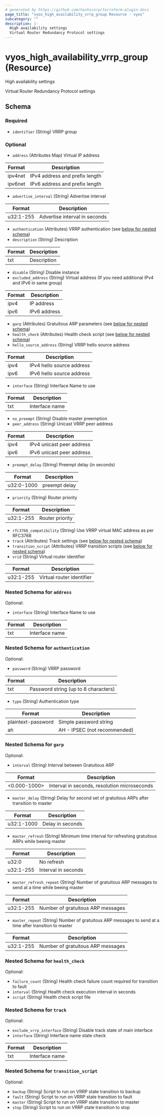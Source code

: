 ```yaml
---
# generated by https://github.com/hashicorp/terraform-plugin-docs
page_title: "vyos_high_availability_vrrp_group Resource - vyos"
subcategory: ""
description: |-
  High availability settings
  Virtual Router Redundancy Protocol settings
---
```


# vyos_high_availability_vrrp_group (Resource)

High availability settings

Virtual Router Redundancy Protocol settings



<!-- schema generated by tfplugindocs -->
## Schema

### Required

- `identifier` (String) VRRP group

### Optional

- `address` (Attributes Map) Virtual IP address

|  Format  |  Description  |
|----------|---------------|
|  ipv4net  |  IPv4 address and prefix length  |
|  ipv6net  |  IPv6 address and prefix length  | (see [below for nested schema](#nestedatt--address))
- `advertise_interval` (String) Advertise interval

|  Format  |  Description  |
|----------|---------------|
|  u32:1-255  |  Advertise interval in seconds  |
- `authentication` (Attributes) VRRP authentication (see [below for nested schema](#nestedatt--authentication))
- `description` (String) Description

|  Format  |  Description  |
|----------|---------------|
|  txt  |  Description  |
- `disable` (String) Disable instance
- `excluded_address` (String) Virtual address (If you need additional IPv4 and IPv6 in same group)

|  Format  |  Description  |
|----------|---------------|
|  ipv4  |  IP address  |
|  ipv6  |  IPv6 address  |
- `garp` (Attributes) Gratuitous ARP parameters (see [below for nested schema](#nestedatt--garp))
- `health_check` (Attributes) Health check script (see [below for nested schema](#nestedatt--health_check))
- `hello_source_address` (String) VRRP hello source address

|  Format  |  Description  |
|----------|---------------|
|  ipv4  |  IPv4 hello source address  |
|  ipv6  |  IPv6 hello source address  |
- `interface` (String) Interface Name to use

|  Format  |  Description  |
|----------|---------------|
|  txt  |  Interface name  |
- `no_preempt` (String) Disable master preemption
- `peer_address` (String) Unicast VRRP peer address

|  Format  |  Description  |
|----------|---------------|
|  ipv4  |  IPv4 unicast peer address  |
|  ipv6  |  IPv6 unicast peer address  |
- `preempt_delay` (String) Preempt delay (in seconds)

|  Format  |  Description  |
|----------|---------------|
|  u32:0-1000  |  preempt delay  |
- `priority` (String) Router priority

|  Format  |  Description  |
|----------|---------------|
|  u32:1-255  |  Router priority  |
- `rfc3768_compatibility` (String) Use VRRP virtual MAC address as per RFC3768
- `track` (Attributes) Track settings (see [below for nested schema](#nestedatt--track))
- `transition_script` (Attributes) VRRP transition scripts (see [below for nested schema](#nestedatt--transition_script))
- `vrid` (String) Virtual router identifier

|  Format  |  Description  |
|----------|---------------|
|  u32:1-255  |  Virtual router identifier  |

<a id="nestedatt--address"></a>
### Nested Schema for `address`

Optional:

- `interface` (String) Interface Name to use

|  Format  |  Description  |
|----------|---------------|
|  txt  |  Interface name  |


<a id="nestedatt--authentication"></a>
### Nested Schema for `authentication`

Optional:

- `password` (String) VRRP password

|  Format  |  Description  |
|----------|---------------|
|  txt  |  Password string (up to 8 characters)  |
- `type` (String) Authentication type

|  Format  |  Description  |
|----------|---------------|
|  plaintext-password  |  Simple password string  |
|  ah  |  AH - IPSEC (not recommended)  |


<a id="nestedatt--garp"></a>
### Nested Schema for `garp`

Optional:

- `interval` (String) Interval between Gratuitous ARP

|  Format  |  Description  |
|----------|---------------|
|  <0.000-1000>  |  Interval in seconds, resolution microseconds  |
- `master_delay` (String) Delay for second set of gratuitous ARPs after transition to master

|  Format  |  Description  |
|----------|---------------|
|  u32:1-1000  |  Delay in seconds  |
- `master_refresh` (String) Minimum time interval for refreshing gratuitous ARPs while beeing master

|  Format  |  Description  |
|----------|---------------|
|  u32:0  |  No refresh  |
|  u32:1-255  |  Interval in seconds  |
- `master_refresh_repeat` (String) Number of gratuitous ARP messages to send at a time while beeing master

|  Format  |  Description  |
|----------|---------------|
|  u32:1-255  |  Number of gratuitous ARP messages  |
- `master_repeat` (String) Number of gratuitous ARP messages to send at a time after transition to master

|  Format  |  Description  |
|----------|---------------|
|  u32:1-255  |  Number of gratuitous ARP messages  |


<a id="nestedatt--health_check"></a>
### Nested Schema for `health_check`

Optional:

- `failure_count` (String) Health check failure count required for transition to fault
- `interval` (String) Health check execution interval in seconds
- `script` (String) Health check script file


<a id="nestedatt--track"></a>
### Nested Schema for `track`

Optional:

- `exclude_vrrp_interface` (String) Disable track state of main interface
- `interface` (String) Interface name state check

|  Format  |  Description  |
|----------|---------------|
|  txt  |  Interface name  |


<a id="nestedatt--transition_script"></a>
### Nested Schema for `transition_script`

Optional:

- `backup` (String) Script to run on VRRP state transition to backup
- `fault` (String) Script to run on VRRP state transition to fault
- `master` (String) Script to run on VRRP state transition to master
- `stop` (String) Script to run on VRRP state transition to stop
